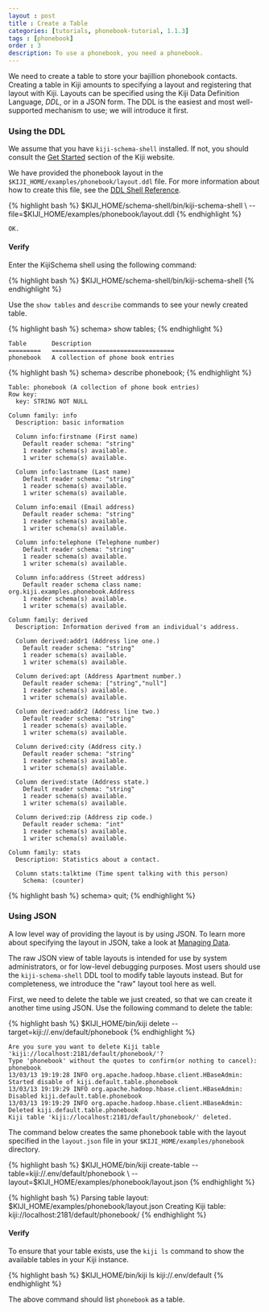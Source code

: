 ```yaml
---
layout : post
title : Create a Table
categories: [tutorials, phonebook-tutorial, 1.1.3]
tags : [phonebook]
order : 3
description: To use a phonebook, you need a phonebook.
---
```


We need to create a table to store your bajillion phonebook contacts.
Creating a table in Kiji amounts to specifying a layout and registering
that layout with Kiji. Layouts can be specified using the Kiji
Data Definition Language, *DDL*, or in a JSON form. The DDL is the easiest
and most well-supported mechanism to use; we will introduce it first.

### Using the DDL

We assume that you have `kiji-schema-shell` installed. If not, you should
consult the [Get Started](http://www.kiji.org/getstarted) section of the Kiji website.

We have provided the phonebook layout in the `$KIJI_HOME/examples/phonebook/layout.ddl` file.
For more information about how to create this file, see the
[DDL Shell Reference]({{site.userguide_schema_1_3_6}}/schema-shell-ddl-ref/).

<div class="userinput">
{% highlight bash %}
$KIJI_HOME/schema-shell/bin/kiji-schema-shell \
    --file=$KIJI_HOME/examples/phonebook/layout.ddl
{% endhighlight %}
</div>

    OK.

#### Verify
Enter the KijiSchema shell using the following command:

<div class="userinput">
{% highlight bash %}
$KIJI_HOME/schema-shell/bin/kiji-schema-shell
{% endhighlight %}
</div>

Use the `show tables` and `describe` commands to see your newly created table.

<div class="userinput">
{% highlight bash %}
schema> show tables;
{% endhighlight %}
</div>

    Table       Description
    =========   ==================================
    phonebook   A collection of phone book entries

<div class="userinput">
{% highlight bash %}
schema> describe phonebook;
{% endhighlight %}
</div>

    Table: phonebook (A collection of phone book entries)
    Row key:
      key: STRING NOT NULL

    Column family: info
      Description: basic information

      Column info:firstname (First name)
        Default reader schema: "string"
        1 reader schema(s) available.
        1 writer schema(s) available.

      Column info:lastname (Last name)
        Default reader schema: "string"
        1 reader schema(s) available.
        1 writer schema(s) available.

      Column info:email (Email address)
        Default reader schema: "string"
        1 reader schema(s) available.
        1 writer schema(s) available.

      Column info:telephone (Telephone number)
        Default reader schema: "string"
        1 reader schema(s) available.
        1 writer schema(s) available.

      Column info:address (Street address)
        Default reader schema class name: org.kiji.examples.phonebook.Address
        1 reader schema(s) available.
        1 writer schema(s) available.

    Column family: derived
      Description: Information derived from an individual's address.

      Column derived:addr1 (Address line one.)
        Default reader schema: "string"
        1 reader schema(s) available.
        1 writer schema(s) available.

      Column derived:apt (Address Apartment number.)
        Default reader schema: ["string","null"]
        1 reader schema(s) available.
        1 writer schema(s) available.

      Column derived:addr2 (Address line two.)
        Default reader schema: "string"
        1 reader schema(s) available.
        1 writer schema(s) available.

      Column derived:city (Address city.)
        Default reader schema: "string"
        1 reader schema(s) available.
        1 writer schema(s) available.

      Column derived:state (Address state.)
        Default reader schema: "string"
        1 reader schema(s) available.
        1 writer schema(s) available.

      Column derived:zip (Address zip code.)
        Default reader schema: "int"
        1 reader schema(s) available.
        1 writer schema(s) available.

    Column family: stats
      Description: Statistics about a contact.

      Column stats:talktime (Time spent talking with this person)
        Schema: (counter)


<div class="userinput">
{% highlight bash %}
schema> quit;
{% endhighlight %}
</div>

### Using JSON

A low level way of providing the layout is by using JSON. To learn more about specifying
the layout in JSON, take a look at [Managing Data]({{site.userguide_schema_1_3_6}}/managing-data/).

The raw JSON view of table layouts is intended for use by system administrators, or
for low-level debugging purposes. Most users should use the `kiji-schema-shell` DDL tool
to modify table layouts instead. But for completeness, we introduce the "raw" layout
tool here as well.

First, we need to delete the table we just created, so that we can create it
another time using JSON. Use the following command to delete the table:

<div class="userinput">
{% highlight bash %}
$KIJI_HOME/bin/kiji delete --target=kiji://.env/default/phonebook
{% endhighlight %}
</div>

    Are you sure you want to delete Kiji table 'kiji://localhost:2181/default/phonebook/'?
    Type 'phonebook' without the quotes to confirm(or nothing to cancel):
    phonebook
    13/03/13 19:19:28 INFO org.apache.hadoop.hbase.client.HBaseAdmin: Started disable of kiji.default.table.phonebook
    13/03/13 19:19:29 INFO org.apache.hadoop.hbase.client.HBaseAdmin: Disabled kiji.default.table.phonebook
    13/03/13 19:19:29 INFO org.apache.hadoop.hbase.client.HBaseAdmin: Deleted kiji.default.table.phonebook
    Kiji table 'kiji://localhost:2181/default/phonebook/' deleted.

The command below creates the same phonebook table with the layout specified in the `layout.json` file in your
`$KIJI_HOME/examples/phonebook` directory.

<div class="userinput">
{% highlight bash %}
$KIJI_HOME/bin/kiji create-table --table=kiji://.env/default/phonebook \
    --layout=$KIJI_HOME/examples/phonebook/layout.json
{% endhighlight %}
</div>

{% highlight bash %}
Parsing table layout: $KIJI_HOME/examples/phonebook/layout.json
Creating Kiji table: kiji://localhost:2181/default/phonebook/
{% endhighlight %}


#### Verify

To ensure that your table exists, use the `kiji ls` command to show the available
tables in your Kiji instance.

<div class="userinput">
{% highlight bash %}
$KIJI_HOME/bin/kiji ls kiji://.env/default
{% endhighlight %}
</div>

The above command should list `phonebook` as a table.
